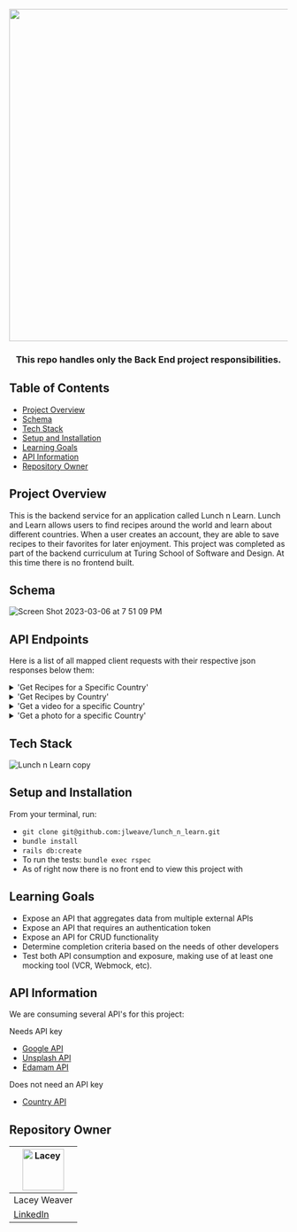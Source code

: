 </h1>

<p align="center">

  <img width="600" src="https://user-images.githubusercontent.com/108754743/222994555-63d40f38-8f96-432f-bab4-f855a9bea2c3.JPG">
</p>

<h3 align="center">This repo handles only the Back End project responsibilities. 
</h3>

## Table of Contents

- [Project Overview](#project-overview)
- [Schema](#schema)
- [Tech Stack](#tech-stack)
- [Setup and Installation](#setup-and-installation)
- [Learning Goals](#learning-goals)
- [API Information](#api-information)
- [Repository Owner](#repository-owner)

## Project Overview


This is the backend service for an application called Lunch n Learn. Lunch and Learn allows users to find recipes around the world and learn about different countries. When a user creates an account, they are able to save recipes to their favorites for later enjoyment. This project was completed as part of the backend curriculum at Turing School of Software and Design. At this time there is no frontend built.

## Schema

![Screen Shot 2023-03-06 at 7 51 09 PM](https://user-images.githubusercontent.com/108754743/223307826-7f1a6126-70f0-4450-bf68-38aa458a6bf1.png)


## API Endpoints
Here is a list of all mapped client requests with their respective json responses below them:
<details>
<summary> 'Get Recipes for a Specific Country' </summary>
<br>
  
  ![first](https://user-images.githubusercontent.com/108754743/223305573-5abd6ae4-572e-4cd6-b5da-52a8c9d7c9a9.png)
  
  ![2](https://user-images.githubusercontent.com/108754743/223305582-71baca4a-827b-4802-837b-7e528738292e.png)
  
 </details>
 
<details>
<summary> 'Get Recipes by Country' </summary>
<br>

  ![3](https://user-images.githubusercontent.com/108754743/223305591-cbba9edc-6a64-46cf-aefd-9a4a8ba6c282.png)

  ![3 5](https://user-images.githubusercontent.com/108754743/223490361-bc2e2898-ea49-42bc-b7c1-a3fe8fe48b8a.png)

</details>
  
<details>
<summary> 'Get a video for a specific Country' </summary>
<br> 
 
   ![new 4](https://user-images.githubusercontent.com/108754743/223490815-b633d3b4-9205-4e11-8ad2-513cd30c0a6c.png)

   ![4 5](https://user-images.githubusercontent.com/108754743/223305638-c590a80c-8482-43d5-9513-5c4421a53d8e.png)
  
   ![4 8](https://user-images.githubusercontent.com/108754743/223491511-0776ae3b-eeee-42f1-9207-daf29f56a01d.png)

 </details> 
 
<details>
<summary> 'Get a photo for a specific Country' </summary>
<br> 
  
  ![new5](https://user-images.githubusercontent.com/108754743/223491715-4d094e9f-c205-4f9f-8ab9-1fb79a842575.png)

  ![6](https://user-images.githubusercontent.com/108754743/223305665-0dd3b638-9eb4-4ffb-bf6b-4db35006d85e.png)
  
  ![7](https://user-images.githubusercontent.com/108754743/223305672-8c94377d-aad6-4455-958d-c19915ac4ed0.png)
  
</details> 




## Tech Stack

![Lunch n Learn copy](https://user-images.githubusercontent.com/108754743/223498054-1a605abb-849e-4809-92b8-f6001c3d41c4.jpg)


## Setup and Installation

From your terminal, run:

- ```git clone git@github.com:jlweave/lunch_n_learn.git```
- ```bundle install```
- ```rails db:create```
- To run the tests: ```bundle exec rspec```
- As of right now there is no front end to view this project with

## Learning Goals

- Expose an API that aggregates data from multiple external APIs
- Expose an API that requires an authentication token
- Expose an API for CRUD functionality
- Determine completion criteria based on the needs of other developers
- Test both API consumption and exposure, making use of at least one mocking tool (VCR, Webmock, etc).

## API Information

We are consuming several API's for this project:

Needs API key
- <a href= "https://developers.google.com/youtube/v3/getting-started">Google API </a> 
- <a href= "https://unsplash.com/join">Unsplash API</a>
- <a href= "https://developer.edamam.com/edamam-recipe-api">Edamam API</a>

Does not need an API key
- <a href= "https://restcountries.com/#api-endpoints-v3-all">Country API</a>

## Repository Owner

| [<img alt="Lacey" width="75" src="https://media.licdn.com/dms/image/D5635AQGZ0m5EG6d4jA/profile-framedphoto-shrink_200_200/0/1676492118517?e=1678399200&v=beta&t=Vy9bvGzaszF3QaLcnvCM0BLZ3tpaC2Pe4xUkP2EHRBc"/>](https://www.linkedin.com/in/lacey-weaver-be-dev/) |
 | ------------ |
 | Lacey Weaver | 
|  [LinkedIn](https://www.linkedin.com/in/lacey-weaver-be-dev/) | 
